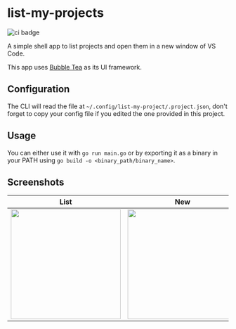 # list-my-projects
![ci badge](https://github.com/marcantoineg/list-my-projects/actions/workflows/ci.yml/badge.svg)

A simple shell app to list projects and open them in a new window of VS Code.

This app uses [Bubble Tea](https://github.com/charmbracelet/bubbletea/) as its UI framework.

## Configuration
The CLI will read the file at `~/.config/list-my-project/.project.json`, don't forget to copy your config file if you edited the one provided in this project.

## Usage
You can either use it with `go run main.go` or by exporting it as a binary in your PATH using `go build -o <binary_path/binary_name>`.

## Screenshots

| **List** | **New** | **Edit** |
| - | - | - |
| <img height="250px" src="https://user-images.githubusercontent.com/16008095/185778404-088da6ad-4a7f-4575-a09d-39c3a3a9921d.png"> | <img height="250px" src="https://user-images.githubusercontent.com/16008095/185778416-0609afc3-1a96-437d-a408-361b9f4408e6.png"> | <img height="250px" src="https://user-images.githubusercontent.com/16008095/185778433-d1bb9553-9d14-44c6-9430-887ab4fd47ac.png"> |
